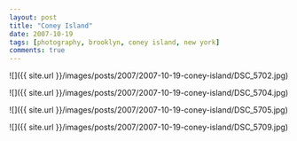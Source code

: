 ```yaml
---
layout: post
title: "Coney Island"
date: 2007-10-19
tags: [photography, brooklyn, coney island, new york]
comments: true
---
```

![]({{ site.url }}/images/posts/2007/2007-10-19-coney-island/DSC_5702.jpg)

![]({{ site.url }}/images/posts/2007/2007-10-19-coney-island/DSC_5704.jpg)

![]({{ site.url }}/images/posts/2007/2007-10-19-coney-island/DSC_5705.jpg)

![]({{ site.url }}/images/posts/2007/2007-10-19-coney-island/DSC_5709.jpg)

